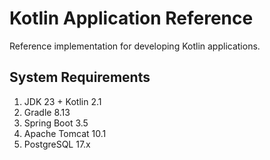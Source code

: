 # Kotlin Application Reference
Reference implementation for developing Kotlin applications.

## System Requirements

1. JDK 23 + Kotlin 2.1
2. Gradle 8.13
3. Spring Boot 3.5
4. Apache Tomcat 10.1
5. PostgreSQL 17.x